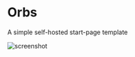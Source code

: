 # Orbs

A simple self-hosted start-page template

![screenshot](https://raw.githubusercontent.com/flipcoder/orbs/master/screenshot.png)

